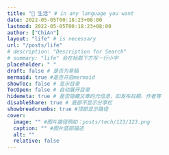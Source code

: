 ```yaml
---
title: "📸 生活" # in any language you want
date: 2022-05-05T00:18:23+08:00
lastmod: 2022-05-05T00:18:23+08:00
author: ["ChiAn"]
layout: "life" # is necessary
url: "/posts/life"
# description: "Description for Search"
# summary: "life" 会在标题下方写一行小字
placeholder: " "
draft: false # 是否为草稿
mermaid: true #是否开启mermaid
showToc: false # 显示目录
TocOpen: false # 自动展开目录
hidemeta: true # 是否隐藏文章的元信息，如发布日期、作者等
disableShare: true # 底部不显示分享栏
showbreadcrumbs: true #顶部显示路径
cover:
  image: "" #图片路径例如：posts/tech/123/123.png
  caption: "" #图片底部描述
  alt: ""
  relative: false
---
```

